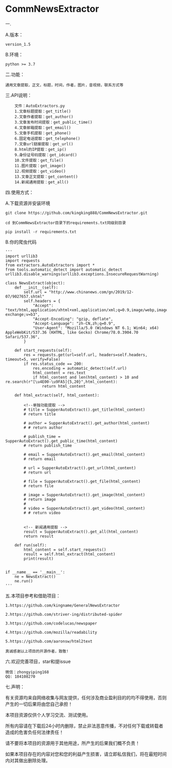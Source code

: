# CommNewsExtractor

一.

A.版本：

    version_1.5

B.环境：

    python >= 3.7

二.功能：

    通用文章提取，正文，标题，时间，作者，图片，音视频，联系方式等

三.API说明：

        文件：AutoExtractors.py
        1.文章标题提取：get_title()
        2.文章作者提取：get_author()
        3.文章发布时间提取：get_public_time()
        4.文章邮箱提取：get_email()
        5.文章手机提取：get_phone()
        6.固定电话提取：get_telephone()
        7.文章url链接提取：get_url()
        8.html的IP提取：get_ip()
        9.身份证号码提取：get_idcard()
        10.文件提取：get_file()
        11.图片提取：get_image()
        12.视频提取：get_video()
        13.文章正文提取：get_content()
        14.新闻通用提取：get_all()

四.使用方式：

A.下载资源并安装环境

    git clone https://github.com/kingking888/CommNewsExtractor.git

    cd 到CommNewsExtractor目录下的requirements.txt同级别目录

    pip install -r requirements.txt

B.你的爬虫代码

    '''
    import urllib3
    import requests
    from extractors.AutoExtractors import *
    from tools.automatic_detect import automatic_detect
    urllib3.disable_warnings(urllib3.exceptions.InsecureRequestWarning)

    class NewsExtract(object):
        def __init__(self):
            self.url = "http://www.chinanews.com/gn/2019/12-07/9027657.shtml"
            self.headers = {
                "Accept": "text/html,application/xhtml+xml,application/xml;q=0.9,image/webp,image/apng,*/*;q=0.8,application/signed-exchange;v=b3",
                "Accept-Encoding": "gzip, deflate",
                "Accept-Language": "zh-CN,zh;q=0.9",
                "User-Agent": "Mozilla/5.0 (Windows NT 6.1; Win64; x64) AppleWebKit/537.36 (KHTML, like Gecko) Chrome/78.0.3904.70 Safari/537.36",
            }

        def start_requests(self):
            res = requests.get(url=self.url, headers=self.headers, timeout=5, verify=False)
            if res.status_code == 200:
                res.encoding = automatic_detect(self.url)
                html_content = res.text
                if html_content and len(html_content) > 10 and re.search(r"[\u4E00-\u9FA5]{5,20}",html_content):
                    return html_content

        def html_extract(self, html_content):
        
            <!--单独功能提取 -->
            # title = SupperAutoExtract().get_title(html_content)
            # return title

            # author = SupperAutoExtract().get_author(html_content)
            # # return author

            # publish_time = SupperAutoExtract().get_public_time(html_content)
            # return publish_time
            
            # email = SupperAutoExtract().get_email(html_content)
            # return email
            
            # url = SupperAutoExtract().get_url(html_content)
            # return url
            
            # file = SupperAutoExtract().get_file(html_content)
            # return file
            
            # image = SupperAutoExtract().get_image(html_content)
            # return image
            #
            # video = SupperAutoExtract().get_video(html_content)
            # # return video


            <!-- 新闻通用提取 -->
            result = SupperAutoExtract().get_all(html_content)
            return result

        def run(self):
            html_content = self.start_requests()
            result = self.html_extract(html_content)
            print(result)


    if __name__ == '__main__':
        ne = NewsExtract()
        ne.run()
    '''





五.本项目参考和借助项目：

    1.https://github.com/kingname/GeneralNewsExtractor

    2.https://github.com/striver-ing/distributed-spider

    3.https://github.com/codelucas/newspaper

    4.https://github.com/mozilla/readability

    5.https://github.com/aaronsw/html2text
    
    真诚感谢以上项目的开源作者，致敬!
 
六.欢迎完善项目，star和提issue

    微信：zhongyiping168
    QQ: 184108270

    
七.声明：

有关资源均来自网络收集与网友提供，任何涉及商业盈利目的的均不得使用，否则产生的一切后果将由您自己承担！

本项目资源仅供个人学习交流、测试使用。

所有内容请在下载后24小时内删除，禁止非法恶意传播，不对任何下载或转载者造成的危害负任何法律责任！

请不要将本项目的资源用于其他用途，所产生的后果我们概不负责！

如果本项目存在的内容对您和您的利益产生损害，请立即私信我们，将在最短时间内对其做出删除处理。